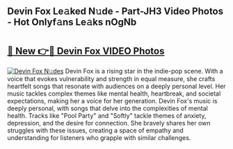 ## Devin Fox Le𝚊ked N𝚞de - Part-JH3 Video Photos - Hot Onlyf𝚊ns Le𝚊ks nOgNb

# <h2><a href="http://ab40307.deff.icu/?id=Devin+Fox">🔗 New 👉🔴 Devin Fox VIDEO Photos</a></h2>

[![Devin Fox N𝚞des](https://i.imgur.com/rIISA9y.gif)](http://ab40307.deff.icu/?id=Devin+Fox)
Devin Fox is a rising star in the indie-pop scene. With a voice that evokes vulnerability and strength in equal measure, she crafts heartfelt songs that resonate with audiences on a deeply personal level. Her music tackles complex themes like mental health, heartbreak, and societal expectations, making her a voice for her generation. Devin Fox's music is deeply personal, with songs that delve into the complexities of mental health. Tracks like "Pool Party" and "Softly" tackle themes of anxiety, depression, and the desire for connection. She bravely shares her own struggles with these issues, creating a space of empathy and understanding for listeners who grapple with similar challenges.

